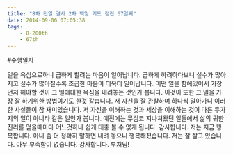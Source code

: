 ```yaml
---
title: "8차 천일 결사 2차 백일 기도 정진 67일째"
date: 2014-09-06 07:05:38
tags:
    - 8-200th
    - 67th
---
```


#수행일지

일을 욕심으로하니 급하게 할려는 마음이 일어납니다. 급하게 하려하다보니 실수가 많아지고 실수가 많아질수록 조급한 마음이 더욱더 일어납니다. 어떤 일을 함에있어서 가장 먼저 해야할 것이 그 일에대한 욕심을 내려놓는 것인가 봅니다. 이것이 또한 그 일을 가장 잘 하기위한 방법이기도 한것 같습니다. 저 자신을 잘 관찰하며 하나씩 알아가니 이러한 사실들이 참 재미있습니다. 저 자신을 이해하는 것과 세상을 이해하는 것이 다른 두가지의 일이 아니라 같은 일인가 봅니다. 예전에는 무심코 지나쳐왔던 일들에서 삶의 귀한 진리를 얻을때마다 어느것하나 쉽게 대충 볼 수 없게 됩니다. 감사합니다. 저는 지금 행복합니다. 아니 좀 더 정확히 말하면 내려 놓으니 행복해졌습니다. 저는 잘 살고 있습니다. 아무 부족함이 없습니다. 감사합니다. 부처님!
